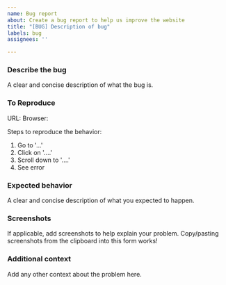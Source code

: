 ```yaml
---
name: Bug report
about: Create a bug report to help us improve the website
title: "[BUG] Description of bug"
labels: bug
assignees: ''

---
```


### Describe the bug
A clear and concise description of what the bug is.

### To Reproduce
URL: 
Browser:

Steps to reproduce the behavior:
1. Go to '...'
2. Click on '....'
3. Scroll down to '....'
4. See error

### Expected behavior
A clear and concise description of what you expected to happen.

### Screenshots
If applicable, add screenshots to help explain your problem.
Copy/pasting screenshots from the clipboard into this form works!

### Additional context
Add any other context about the problem here.
